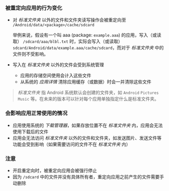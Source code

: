 ### 被重定向应用的行为变化

* 对 _标准文件夹_ 以外的文件和文件夹读写操作会被重定向至 `/Android/data/<package>/cache/sdcard`

  举例来说，假设有一个叫 aaa (package: `example.aaa`) 的应用，写入（或读取） `/sdcard/aaa/blbl.txt` 时，实际会写入（或读取） `sdcard/Android/data/example.aaa/cache/sdcard`，而对于 _标准文件夹_ 中的文件则不受影响。

* 写入在 _标准文件夹_ 以外的文件会受到系统管理
  * 应用的存储空间使用会计入这些文件
  * 从系统的 _应用详情_ 清除应用缓存（或数据）时会一并清除这些文件

> _标准文件夹_ 指 Android 系统默认会创建的文件夹，如 `Android` `Pictures` `Music` 等。在未来的版本可以针对每个应用单独指定什么是标准文件夹。

### 会影响应用正常使用的情况

* 应用使用系统的 _下载管理器_，如果存放位置不在 _标准文件夹_ 内，应用会无法使用下载后的文件
* 应用会无法访问 _标准文件夹_ 以外的文件和文件夹，如发送图片、发送文件等功能会受到影响（如果需要访问的文件不在 _标准文件夹_ 内）

### 注意

* 开启重定向时，被重定向应用会被强行停止
* 因为 `/sdcard` 中的文件并没有具体所有者，重定向应用之前产生的文件需要手动删除